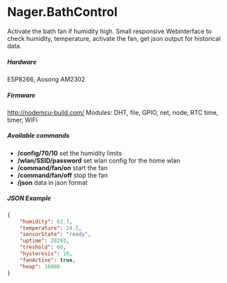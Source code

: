 Nager.BathControl
==========

Activate the bath fan if humidity high. Small responsive Webinterface to check humidity, temperature, activate the fan, get json output for historical data.

##### Hardware
ESP8266, Aosong AM2302

##### Firmware
http://nodemcu-build.com/
Modules: DHT, file, GPIO, net, node, RTC time, timer, WiFi


##### Available commands
* **/config/70/10** set the humidity limits
* **/wlan/SSID/password** set wlan config for the home wlan
* **/command/fan/on** start the fan
* **/command/fan/off** stop the fan
* **/json** data in json format


##### JSON Example
```json
{
	"humidity": 62.3,
	"temperature": 24.5,
	"sensorState": "ready",
	"uptime": 28293,
	"treshold": 60,
	"hysteresis": 10,
	"fanActive": true,
	"heap": 16000
}
```
